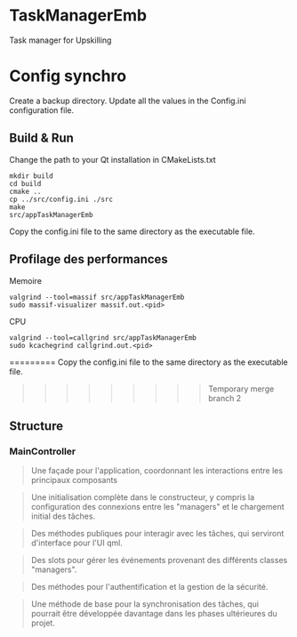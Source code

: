 # TaskManagerEmb
Task manager for Upskilling

# Config synchro
Create a backup directory.
Update all the values in the Config.ini configuration file.

## Build & Run
Change the path to your Qt installation in CMakeLists.txt

    mkdir build
    cd build
    cmake ..
    cp ../src/config.ini ./src 
    make
    src/appTaskManagerEmb

Copy the config.ini file to the same directory as the executable file.
## Profilage des performances
Memoire

    valgrind --tool=massif src/appTaskManagerEmb
    sudo massif-visualizer massif.out.<pid>

CPU

    valgrind --tool=callgrind src/appTaskManagerEmb
    sudo kcachegrind callgrind.out.<pid>
=========
Copy the config.ini file to the same directory as the executable file.
>>>>>>>>> Temporary merge branch 2

## Structure
### MainController

>Une façade pour l'application, coordonnant les interactions entre les principaux composants

> Une initialisation complète dans le constructeur, y compris la configuration des connexions entre les "managers" et le chargement initial des tâches.

>Des méthodes publiques pour interagir avec les tâches, qui serviront d'interface pour l'UI qml.

>Des slots pour gérer les événements provenant des différents classes "managers".

>Des méthodes pour l'authentification et la gestion de la sécurité.

>Une méthode de base pour la synchronisation des tâches, qui pourrait être développée davantage dans les phases ultérieures du projet.


